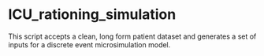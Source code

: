 # ICU_rationing_simulation

This script accepts a clean, long form patient dataset and generates a set of inputs for a discrete event microsimulation model.
